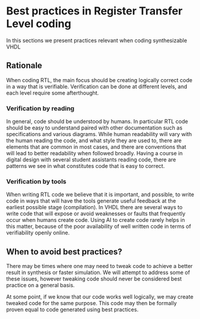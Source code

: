 # Best practices in Register Transfer Level coding #
In this sections we present practices relevant when coding synthesizable VHDL 
## Rationale 
When coding RTL, the main focus should be creating logically correct code in a way that is verifiable. 
Verification can be done at different levels, and each level require some afterthought. 

### Verification by reading
In general, code should be understood by humans. 
In particular RTL code should be easy to understand paired with other documentation such as specifications and various diagrams. 
While human readability will vary with the human reading the code, and what style they are used to, there are elements that are common in most cases, and there are conventions that will lead to better readability when followed broadly. 
Having a course in digital design with several student assistants reading code, there are patterns we see in what constitutes code that is easy to correct. 

### Verification by tools
When writing RTL code we believe that it is important, and possible, to write code in ways that will have the tools generate useful feedback at the earliest possible stage (compilation). 
In VHDL there are several ways to write code that will expose or avoid weaknesses or faults that frequently occur when humans create code. 
Using AI to create code rarely helps in this matter, because of the poor availability of well written code in terms of verifiability openly online. 

## When to avoid best practices? 
There may be times where one may need to tweak code to achieve a better result in synthesis or faster simulation. 
We will attempt to address some of these issues, however tweaking code should never be considered best practice on a general basis.

At some point, if we know that our code works well logically, we may create tweaked code for the same purpose. 
This code may then be formally proven equal to code generated using best practices. 
